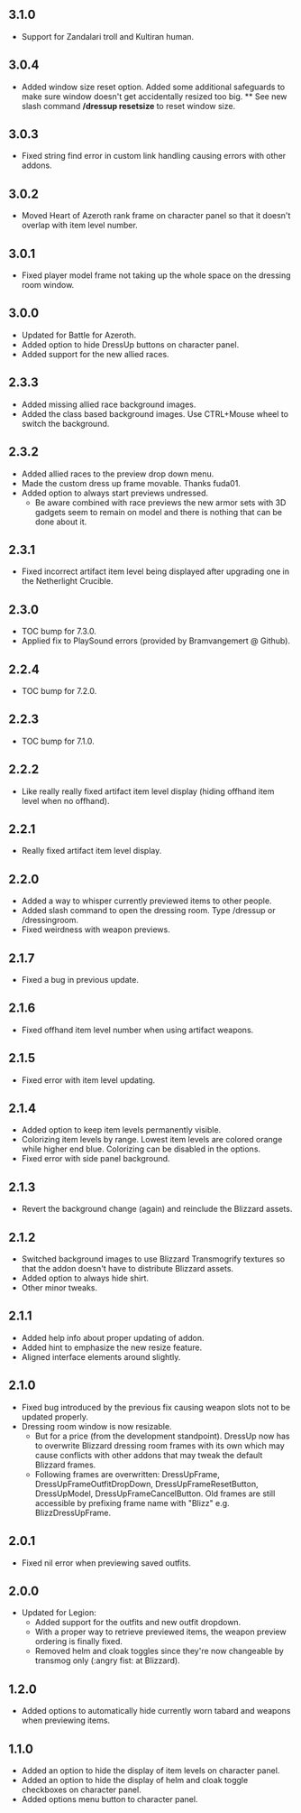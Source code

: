 ## 3.1.0
* Support for Zandalari troll and Kultiran human.

## 3.0.4
* Added window size reset option. Added some additional safeguards to make sure window doesn't get accidentally resized too big.
** See new slash command **/dressup resetsize** to reset window size.

## 3.0.3
* Fixed string find error in custom link handling causing errors with other addons.

## 3.0.2
* Moved Heart of Azeroth rank frame on character panel so that it doesn't overlap with item level number.

## 3.0.1
* Fixed player model frame not taking up the whole space on the dressing room window.

## 3.0.0
* Updated for Battle for Azeroth.
* Added option to hide DressUp buttons on character panel.
* Added support for the new allied races.

## 2.3.3
* Added missing allied race background images.
* Added the class based background images. Use CTRL+Mouse wheel to switch the background.

## 2.3.2
* Added allied races to the preview drop down menu.
* Made the custom dress up frame movable. Thanks fuda01.
* Added option to always start previews undressed.
	* Be aware combined with race previews the new armor sets with 3D gadgets seem to remain on model and there is nothing that can be done about it.

## 2.3.1
* Fixed incorrect artifact item level being displayed after upgrading one in the Netherlight Crucible.

## 2.3.0
* TOC bump for 7.3.0.
* Applied fix to PlaySound errors (provided by Bramvangemert @ Github).

## 2.2.4
* TOC bump for 7.2.0.

## 2.2.3
* TOC bump for 7.1.0.

## 2.2.2
* Like really really fixed artifact item level display (hiding offhand item level when no offhand).

## 2.2.1
* Really fixed artifact item level display.

## 2.2.0
* Added a way to whisper currently previewed items to other people.
* Added slash command to open the dressing room. Type /dressup or /dressingroom.
* Fixed weirdness with weapon previews.

## 2.1.7
* Fixed a bug in previous update.

## 2.1.6
* Fixed offhand item level number when using artifact weapons.

## 2.1.5
* Fixed error with item level updating.

## 2.1.4
* Added option to keep item levels permanently visible.
* Colorizing item levels by range. Lowest item levels are colored orange while higher end blue. Colorizing can be disabled in the options.
* Fixed error with side panel background.

## 2.1.3
* Revert the background change (again) and reinclude the Blizzard assets.

## 2.1.2
* Switched background images to use Blizzard Transmogrify textures so that the addon doesn't have to distribute Blizzard assets.
* Added option to always hide shirt.
* Other minor tweaks.

## 2.1.1
* Added help info about proper updating of addon.
* Added hint to emphasize the new resize feature.
* Aligned interface elements around slightly.

## 2.1.0
* Fixed bug introduced by the previous fix causing weapon slots not to be updated properly.
* Dressing room window is now resizable.
	* But for a price (from the development standpoint). DressUp now has to overwrite Blizzard dressing room frames with its own which may cause conflicts with other addons that may tweak the default Blizzard frames.
	* Following frames are overwritten: DressUpFrame, DressUpFrameOutfitDropDown, DressUpFrameResetButton, DressUpModel, DressUpFrameCancelButton. Old frames are still accessible by prefixing frame name with "Blizz" e.g. BlizzDressUpFrame.

## 2.0.1
* Fixed nil error when previewing saved outfits.

## 2.0.0
* Updated for Legion:
  * Added support for the outfits and new outfit dropdown.
  * With a proper way to retrieve previewed items, the weapon preview ordering is finally fixed.
  * Removed helm and cloak toggles since they're now changeable by transmog only (:angry fist: at Blizzard).

## 1.2.0
* Added options to automatically hide currently worn tabard and weapons when previewing items.

## 1.1.0
* Added an option to hide the display of item levels on character panel.
* Added an option to hide the display of helm and cloak toggle checkboxes on character panel.
* Added options menu button to character panel.
